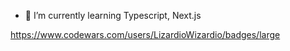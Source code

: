 - 🌱 I’m currently learning Typescript, Next.js

https://www.codewars.com/users/LizardioWizardio/badges/large
